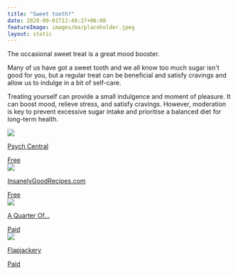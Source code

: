 ```yaml
---
title: "Sweet tooth?"
date: 2020-09-01T12:49:27+06:00
featureImage: images/ma/placeholder.jpeg
layout: static
---
```


The occasional sweet treat is a great mood booster.

Many of us have got a sweet tooth and we all know too much sugar isn't good for you, but a regular treat can be beneficial and satisfy cravings and allow us to indulge in a bit of self-care. 

Treating yourself can provide a small indulgence and moment of pleasure. It can boost mood, relieve stress, and satisfy cravings. However, moderation is key to prevent excessive sugar intake and prioritise a balanced diet for long-term health.

<a class="ma-link" href="https://psychcentral.com/blog/psychology-rewarding-yourself-with-treats#2"><div class="ma-card ma-card-Health"><div class="ma-icon"><img src ="/images/Icon-check - health - opacity.svg"/></div><div class="ma-name"><p>Psych Central</p></div><div class="ma-paid-text"><span>Free</span></div></div></a><a class="ma-link" href="https://insanelygoodrecipes.com/homemade-candy-bars/"><div class="ma-card ma-card-Health"><div class="ma-icon"><img src ="/images/Icon-check - health - opacity.svg"/></div><div class="ma-name"><p>InsanelyGoodRecipes.com</p></div><div class="ma-paid-text"><span>Free</span></div></div></a><a class="ma-link" href="https://www.awin1.com/cread.php?awinmid=978&awinaffid=1198638&ued=https%3A%2F%2Fwww.aquarterof.co.uk"><div class="ma-card ma-card-Health"><div class="ma-icon"><img src ="/images/Icon-pound - health - opacity.svg"/></div><div class="ma-name"><p>A Quarter Of...</p></div><div class="ma-paid-text"><span>Paid</span></div></div></a><a class="ma-link" href="https://www.awin1.com/cread.php?awinmid=44463&awinaffid=1198638&ued=https%3A%2F%2Fwww.flapjackery.co.uk%2F"><div class="ma-card ma-card-Health"><div class="ma-icon"><img src ="/images/Icon-pound - health - opacity.svg"/></div><div class="ma-name"><p>Flapjackery</p></div><div class="ma-paid-text"><span>Paid</span></div></div></a>  

<br/><br/>






